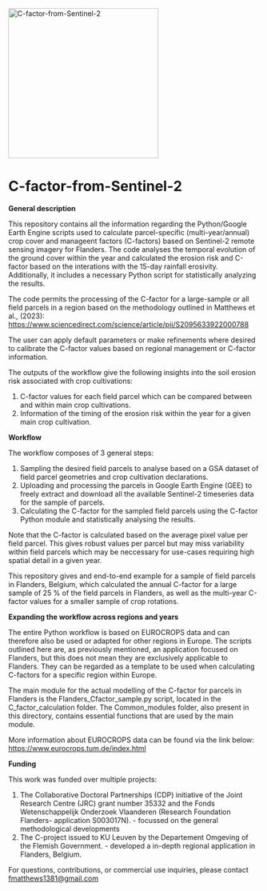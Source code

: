 <img src="https://github.com/user-attachments/assets/a9e140fb-5ec0-4ed2-9db3-de6ce1a3973e" alt="C-factor-from-Sentinel-2" width="300"/>


# **C-factor-from-Sentinel-2**

**General description**

This repository contains all the information regarding the Python/Google Earth Engine scripts used to calculate parcel-specific (multi-year/annual) crop cover and manageent factors (C-factors) based on Sentinel-2 remote sensing imagery for Flanders. 
The code analyses the temporal evolution of the ground cover within the year and calculated the erosion risk and C-factor based on the interations with the 15-day rainfall erosivity. Additionally, it includes a necessary Python script for statistically analyzing the results.

The code permits the processing of the C-factor for a large-sample or all field parcels in a region based on the methodology outlined in Matthews et al., (2023): https://www.sciencedirect.com/science/article/pii/S2095633922000788

The user can apply default parameters or make refinements where desired to calibrate the C-factor values based on regional management or C-factor information.

The outputs of the workflow give the following insights into the soil erosion risk associated with crop cultivations:
1) C-factor values for each field parcel which can be compared between and within main crop cultivations.
2) Information of the timing of the erosion risk within the year for a given main crop cultivation.

**Workflow**

The workflow composes of 3 general steps:
1) Sampling the desired field parcels to analyse based on a GSA dataset of field parcel geometries and crop cultivation declarations.
2) Uploading and processing the parcels in Google Earth Engine (GEE) to freely extract and download all the available Sentinel-2 timeseries data for the sample of parcels.
3) Calculating the C-factor for the sampled field parcels using the C-factor Python module and statistically analysing the results.

Note that the C-factor is calculated based on the average pixel value per field parcel. This gives robust values per parcel but may miss variability within field parcels which may be neccessary for use-cases requiring high spatial detail in a given year. 

This repository gives and end-to-end example for a sample of field parcels in Flanders, Belgium, which calculated the annual C-factor for a large sample of 25 % of the field parcels in Flanders, as well as the multi-year C-factor values for a smaller sample of crop rotations.

**Expanding the workflow across regions and years**

The entire Python workflow is based on EUROCROPS data and can therefore also be used or adapted for other regions in Europe. The scripts outlined here are, as previously mentioned, an application focused on Flanders, but this does not mean they are exclusively applicable to Flanders. They can be regarded as a template to be used when calculating C-factors for a specific region within Europe.

The main module for the actual modelling of the C-factor for parcels in Flanders is the Flanders_Cfactor_sample.py script, located in the C_factor_calculation folder. The Common_modules folder, also present in this directory, contains essential functions that are used by the main module.

More information about EUROCROPS data can be found via the link below:
https://www.eurocrops.tum.de/index.html

**Funding**

This work was funded over multiple projects:
1) The Collaborative Doctoral Partnerships (CDP) initiative of the Joint Research Centre (JRC) grant number 35332 and the Fonds Wetenschappelijk Onderzoek Vlaanderen (Research Foundation Flanders- application S003017N). - focussed on the general methodological developments
2) The C-project issued to KU Leuven by the Departement Omgeving of the Flemish Government. - developed a in-depth regional application in Flanders, Belgium.

For questions, contributions, or commercial use inquiries, please contact fmatthews1381@gmail.com
